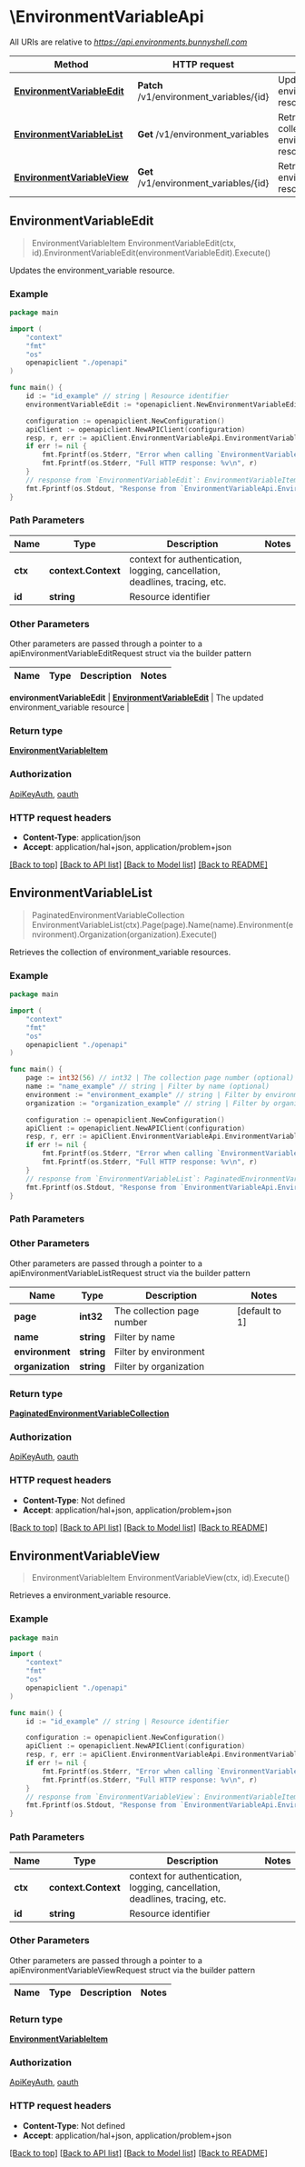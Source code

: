 # \EnvironmentVariableApi

All URIs are relative to *https://api.environments.bunnyshell.com*

Method | HTTP request | Description
------------- | ------------- | -------------
[**EnvironmentVariableEdit**](EnvironmentVariableApi.md#EnvironmentVariableEdit) | **Patch** /v1/environment_variables/{id} | Updates the environment_variable resource.
[**EnvironmentVariableList**](EnvironmentVariableApi.md#EnvironmentVariableList) | **Get** /v1/environment_variables | Retrieves the collection of environment_variable resources.
[**EnvironmentVariableView**](EnvironmentVariableApi.md#EnvironmentVariableView) | **Get** /v1/environment_variables/{id} | Retrieves a environment_variable resource.



## EnvironmentVariableEdit

> EnvironmentVariableItem EnvironmentVariableEdit(ctx, id).EnvironmentVariableEdit(environmentVariableEdit).Execute()

Updates the environment_variable resource.



### Example

```go
package main

import (
    "context"
    "fmt"
    "os"
    openapiclient "./openapi"
)

func main() {
    id := "id_example" // string | Resource identifier
    environmentVariableEdit := *openapiclient.NewEnvironmentVariableEdit() // EnvironmentVariableEdit | The updated environment_variable resource

    configuration := openapiclient.NewConfiguration()
    apiClient := openapiclient.NewAPIClient(configuration)
    resp, r, err := apiClient.EnvironmentVariableApi.EnvironmentVariableEdit(context.Background(), id).EnvironmentVariableEdit(environmentVariableEdit).Execute()
    if err != nil {
        fmt.Fprintf(os.Stderr, "Error when calling `EnvironmentVariableApi.EnvironmentVariableEdit``: %v\n", err)
        fmt.Fprintf(os.Stderr, "Full HTTP response: %v\n", r)
    }
    // response from `EnvironmentVariableEdit`: EnvironmentVariableItem
    fmt.Fprintf(os.Stdout, "Response from `EnvironmentVariableApi.EnvironmentVariableEdit`: %v\n", resp)
}
```

### Path Parameters


Name | Type | Description  | Notes
------------- | ------------- | ------------- | -------------
**ctx** | **context.Context** | context for authentication, logging, cancellation, deadlines, tracing, etc.
**id** | **string** | Resource identifier | 

### Other Parameters

Other parameters are passed through a pointer to a apiEnvironmentVariableEditRequest struct via the builder pattern


Name | Type | Description  | Notes
------------- | ------------- | ------------- | -------------

 **environmentVariableEdit** | [**EnvironmentVariableEdit**](EnvironmentVariableEdit.md) | The updated environment_variable resource | 

### Return type

[**EnvironmentVariableItem**](EnvironmentVariableItem.md)

### Authorization

[ApiKeyAuth](../README.md#ApiKeyAuth), [oauth](../README.md#oauth)

### HTTP request headers

- **Content-Type**: application/json
- **Accept**: application/hal+json, application/problem+json

[[Back to top]](#) [[Back to API list]](../README.md#documentation-for-api-endpoints)
[[Back to Model list]](../README.md#documentation-for-models)
[[Back to README]](../README.md)


## EnvironmentVariableList

> PaginatedEnvironmentVariableCollection EnvironmentVariableList(ctx).Page(page).Name(name).Environment(environment).Organization(organization).Execute()

Retrieves the collection of environment_variable resources.



### Example

```go
package main

import (
    "context"
    "fmt"
    "os"
    openapiclient "./openapi"
)

func main() {
    page := int32(56) // int32 | The collection page number (optional) (default to 1)
    name := "name_example" // string | Filter by name (optional)
    environment := "environment_example" // string | Filter by environment (optional)
    organization := "organization_example" // string | Filter by organization (optional)

    configuration := openapiclient.NewConfiguration()
    apiClient := openapiclient.NewAPIClient(configuration)
    resp, r, err := apiClient.EnvironmentVariableApi.EnvironmentVariableList(context.Background()).Page(page).Name(name).Environment(environment).Organization(organization).Execute()
    if err != nil {
        fmt.Fprintf(os.Stderr, "Error when calling `EnvironmentVariableApi.EnvironmentVariableList``: %v\n", err)
        fmt.Fprintf(os.Stderr, "Full HTTP response: %v\n", r)
    }
    // response from `EnvironmentVariableList`: PaginatedEnvironmentVariableCollection
    fmt.Fprintf(os.Stdout, "Response from `EnvironmentVariableApi.EnvironmentVariableList`: %v\n", resp)
}
```

### Path Parameters



### Other Parameters

Other parameters are passed through a pointer to a apiEnvironmentVariableListRequest struct via the builder pattern


Name | Type | Description  | Notes
------------- | ------------- | ------------- | -------------
 **page** | **int32** | The collection page number | [default to 1]
 **name** | **string** | Filter by name | 
 **environment** | **string** | Filter by environment | 
 **organization** | **string** | Filter by organization | 

### Return type

[**PaginatedEnvironmentVariableCollection**](PaginatedEnvironmentVariableCollection.md)

### Authorization

[ApiKeyAuth](../README.md#ApiKeyAuth), [oauth](../README.md#oauth)

### HTTP request headers

- **Content-Type**: Not defined
- **Accept**: application/hal+json, application/problem+json

[[Back to top]](#) [[Back to API list]](../README.md#documentation-for-api-endpoints)
[[Back to Model list]](../README.md#documentation-for-models)
[[Back to README]](../README.md)


## EnvironmentVariableView

> EnvironmentVariableItem EnvironmentVariableView(ctx, id).Execute()

Retrieves a environment_variable resource.



### Example

```go
package main

import (
    "context"
    "fmt"
    "os"
    openapiclient "./openapi"
)

func main() {
    id := "id_example" // string | Resource identifier

    configuration := openapiclient.NewConfiguration()
    apiClient := openapiclient.NewAPIClient(configuration)
    resp, r, err := apiClient.EnvironmentVariableApi.EnvironmentVariableView(context.Background(), id).Execute()
    if err != nil {
        fmt.Fprintf(os.Stderr, "Error when calling `EnvironmentVariableApi.EnvironmentVariableView``: %v\n", err)
        fmt.Fprintf(os.Stderr, "Full HTTP response: %v\n", r)
    }
    // response from `EnvironmentVariableView`: EnvironmentVariableItem
    fmt.Fprintf(os.Stdout, "Response from `EnvironmentVariableApi.EnvironmentVariableView`: %v\n", resp)
}
```

### Path Parameters


Name | Type | Description  | Notes
------------- | ------------- | ------------- | -------------
**ctx** | **context.Context** | context for authentication, logging, cancellation, deadlines, tracing, etc.
**id** | **string** | Resource identifier | 

### Other Parameters

Other parameters are passed through a pointer to a apiEnvironmentVariableViewRequest struct via the builder pattern


Name | Type | Description  | Notes
------------- | ------------- | ------------- | -------------


### Return type

[**EnvironmentVariableItem**](EnvironmentVariableItem.md)

### Authorization

[ApiKeyAuth](../README.md#ApiKeyAuth), [oauth](../README.md#oauth)

### HTTP request headers

- **Content-Type**: Not defined
- **Accept**: application/hal+json, application/problem+json

[[Back to top]](#) [[Back to API list]](../README.md#documentation-for-api-endpoints)
[[Back to Model list]](../README.md#documentation-for-models)
[[Back to README]](../README.md)

